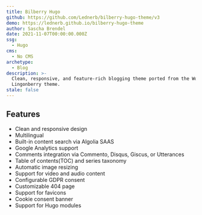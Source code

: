 ```yaml
---
title: Bilberry Hugo
github: https://github.com/Lednerb/bilberry-hugo-theme/v3
demo: https://lednerb.github.io/bilberry-hugo-theme
author: Sascha Brendel
date: 2021-11-07T00:00:00.000Z
ssg:
  - Hugo
cms:
  - No CMS
archetype:
  - Blog
description: >-
  Clean, responsive, and feature-rich blogging theme ported from the WordPress
  Lingonberry theme.
stale: false
---
```


## Features

* Clean and responsive design
* Multilingual
* Built-in content search via Algolia SAAS
* Google Analytics support
* Comments integration via Commento, Disqus, Giscus, or Utterances
* Table of contents(TOC) and series taxonomy
* Automatic image resizing
* Support for video and audio content
* Configurable GDPR consent
* Customizable 404 page
* Support for favicons
* Cookie consent banner
* Support for Hugo modules
